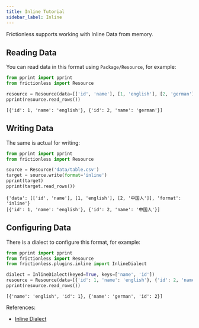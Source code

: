 ```yaml
---
title: Inline Tutorial
sidebar_label: Inline
---
```


Frictionless supports working with Inline Data from memory.

## Reading Data

You can read data in this format using `Package/Resource`, for example:

```python goodread title="Python"
from pprint import pprint
from frictionless import Resource

resource = Resource(data=[['id', 'name'], [1, 'english'], [2, 'german']])
pprint(resource.read_rows())
```
```
[{'id': 1, 'name': 'english'}, {'id': 2, 'name': 'german'}]
```

## Writing Data

The same is actual for writing:

```python goodread title="Python"
from pprint import pprint
from frictionless import Resource

source = Resource('data/table.csv')
target = source.write(format='inline')
pprint(target)
pprint(target.read_rows())
```
```
{'data': [['id', 'name'], [1, 'english'], [2, '中国人']], 'format': 'inline'}
[{'id': 1, 'name': 'english'}, {'id': 2, 'name': '中国人'}]
```

## Configuring Data

There is a dialect to configure this format, for example:

```python goodread title="Python"
from pprint import pprint
from frictionless import Resource
from frictionless.plugins.inline import InlineDialect

dialect = InlineDialect(keyed=True, keys=['name', 'id'])
resource = Resource(data=[{'id': 1, 'name': 'english'}, {'id': 2, 'name': 'german'}], dialect=dialect)
pprint(resource.read_rows())
```
```
[{'name': 'english', 'id': 1}, {'name': 'german', 'id': 2}]
```

References:
- [Inline Dialect](../../references/formats-reference.md#inline)
